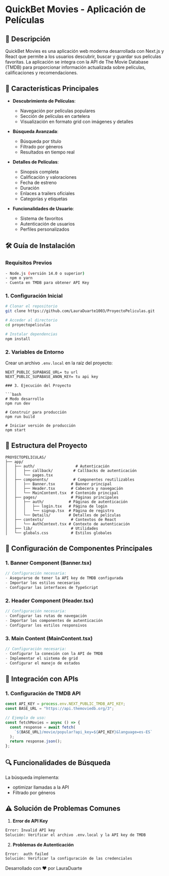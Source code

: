# QuickBet Movies - Aplicación de Películas

## 📝 Descripción
QuickBet Movies es una aplicación web moderna desarrollada con Next.js y React que permite a los usuarios descubrir, buscar y guardar sus películas favoritas. La aplicación se integra con la API de The Movie Database (TMDB) para proporcionar información actualizada sobre películas, calificaciones y recomendaciones.

## 🚀 Características Principales

- **Descubrimiento de Películas**: 
  - Navegación por películas populares
  - Sección de películas en cartelera
  - Visualización en formato grid con imágenes y detalles

- **Búsqueda Avanzada**:
  - Búsqueda por título
  - Filtrado por géneros
  - Resultados en tiempo real

- **Detalles de Películas**:
  - Sinopsis completa
  - Calificación y valoraciones
  - Fecha de estreno
  - Duración
  - Enlaces a trailers oficiales
  - Categorías y etiquetas

- **Funcionalidades de Usuario**:
  - Sistema de favoritos
  - Autenticación de usuarios
  - Perfiles personalizados

## 🛠️ Guía de Instalación

### Requisitos Previos
```bash
- Node.js (versión 14.0 o superior)
- npm o yarn
- Cuenta en TMDB para obtener API Key
```

### 1. Configuración Inicial

```bash
# Clonar el repositorio
git clone https://github.com/LauraDuarte1003/ProyectoPeliculas.git

# Acceder al directorio
cd proyectopeliculas

# Instalar dependencias
npm install
```

### 2. Variables de Entorno

Crear un archivo `.env.local` en la raíz del proyecto:

```env
NEXT_PUBLIC_SUPABASE_URL= tu url
NEXT_PUBLIC_SUPABASE_ANON_KEY= tu api key

### 3. Ejecución del Proyecto

```bash
# Modo desarrollo
npm run dev

# Construir para producción
npm run build

# Iniciar versión de producción
npm start
```

## 📁 Estructura del Proyecto

```
PROYECTOPELICULAS/
├── app/
│   ├── auth/                  # Autenticación
│   │   ├── callback/         # Callbacks de autenticación
│   │   └── pages.tsx
│   ├── components/           # Componentes reutilizables
│   │   ├── Banner.tsx       # Banner principal
│   │   ├── Header.tsx       # Cabecera y navegación
│   │   └── MainContent.tsx  # Contenido principal
│   ├── pages/               # Páginas principales
│   │   ├── auth/           # Páginas de autenticación
│   │   │   ├── login.tsx   # Página de login
│   │   │   └── signup.tsx  # Página de registro
│   │   └── Details/        # Detalles de películas
│   ├── contexts/            # Contextos de React
│   │   └── AuthContext.tsx # Contexto de autenticación
│   ├── lib/                 # Utilidades
│   └── globals.css          # Estilos globales
```

## 🔧 Configuración de Componentes Principales

### 1. Banner Component (Banner.tsx)
```typescript
// Configuración necesaria:
- Asegurarse de tener la API key de TMDB configurada
- Importar los estilos necesarios
- Configurar las interfaces de TypeScript
```

### 2. Header Component (Header.tsx)
```typescript
// Configuración necesaria:
- Configurar las rutas de navegación
- Importar los componentes de autenticación
- Configurar los estilos responsivos
```

### 3. Main Content (MainContent.tsx)
```typescript
// Configuración necesaria:
- Configurar la conexión con la API de TMDB
- Implementar el sistema de grid
- Configurar el manejo de estados
```


## 🔑 Integración con APIs

### 1. Configuración de TMDB API
```javascript
const API_KEY = process.env.NEXT_PUBLIC_TMDB_API_KEY;
const BASE_URL = "https://api.themoviedb.org/3";

// Ejemplo de uso:
const fetchMovies = async () => {
  const response = await fetch(
    `${BASE_URL}/movie/popular?api_key=${API_KEY}&language=es-ES`
  );
  return response.json();
};
```


## 🔍 Funcionalidades de Búsqueda

La búsqueda implementa:
- optimizar llamadas a la API
- Filtrado por géneros

## ⚠️ Solución de Problemas Comunes

1. **Error de API Key**
```bash
Error: Invalid API key
Solución: Verificar el archivo .env.local y la API key de TMDB
```

2. **Problemas de Autenticación**
```bash
Error:  auth failed
Solución: Verificar la configuración de las credenciales
```



Desarrollado con ❤️ por LauraDuarte
